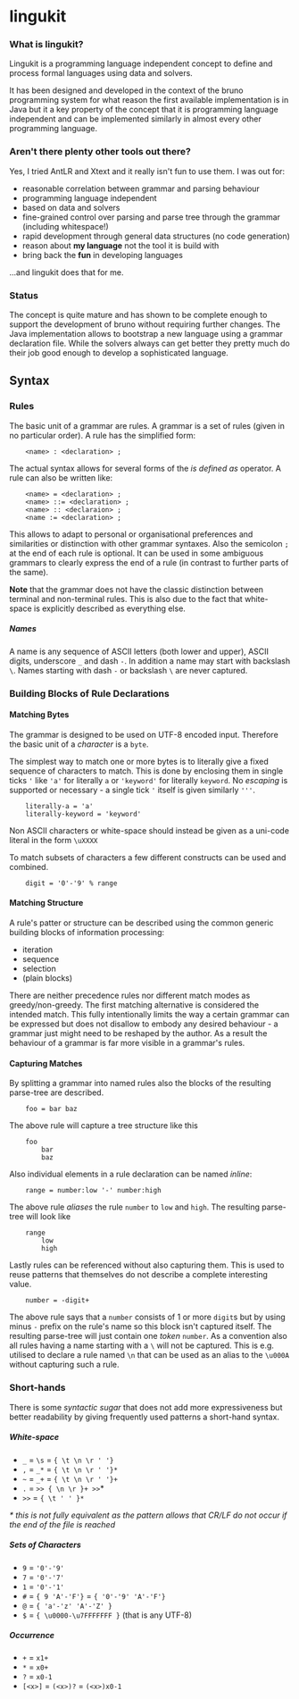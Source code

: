 lingukit
========

### What is lingukit?
Lingukit is a programming language independent concept to define and process formal languages using data and solvers.

It has been designed and developed in the context of the bruno programming system for what reason the first available implementation is in Java but it a key property of the concept that it is programming language independent and can be implemented similarly in almost every other programming language.

### Aren't there plenty other tools out there?
Yes, I tried AntLR and Xtext and it really isn't fun to use them. I was out for:

- reasonable correlation between grammar and parsing behaviour
- programming language independent
- based on data and solvers
- fine-grained control over parsing and parse tree through the grammar (including whitespace!)
- rapid development through general data structures (no code generation)
- reason about **my language** not the tool it is build with
- bring back the **fun** in developing languages

...and lingukit does that for me.

### Status
The concept is quite mature and has shown to be complete enough to support the development of bruno without requiring further changes. The Java implementation allows to bootstrap a new language using a grammar declaration file. While the solvers always can get better they pretty much do their job good enough to develop a sophisticated language. 

Syntax
---------
### Rules
The basic unit of a grammar are rules. A grammar is a set of rules (given in no particular order).
A rule has the simplified form:

		<name> : <declaration> ;

The actual syntax allows for several forms of the _is defined as_ operator. A rule can also be written like:

		<name> = <declaration> ;
		<name> ::= <declaration> ;
		<name> :: <declaraion> ;
		<name := <declaration> ;

This allows to adapt to personal or organisational preferences and similarities or distinction with other grammar syntaxes. 
	Also the semicolon `;` at the end of each rule is optional. It can be used in some ambiguous grammars to clearly express the end of a rule (in contrast to further parts of the same).

**Note** that the grammar does not have the classic distinction between terminal and non-terminal rules. This is also due to the fact that white-space is explicitly described as everything else. 

##### Names
A name is any sequence of ASCII letters (both lower and upper), ASCII digits, underscore `_` and dash `-`. In addition a name may start with backslash `\`. Names starting with dash `-` or backslash `\` are never captured. 

### Building Blocks of Rule Declarations
#### Matching Bytes 
The grammar is designed to be used on UTF-8 encoded input. Therefore the basic unit of a _character_ is a `byte`.

The simplest way to match one or more bytes is to literally give a fixed sequence of characters to match.
This is done by enclosing them in single ticks `'` like `'a'` for literally `a` or `'keyword'` for literally `keyword`.
No _escaping_ is supported or necessary - a single tick `'` itself is given similarly `'''`.

		literally-a = 'a'
		literally-keyword = 'keyword'

Non ASCII characters or white-space should instead be given as a uni-code literal in the form `\uXXXX`

To match subsets of characters a few different constructs can be used and combined.

		digit = '0'-'9' % range
		

#### Matching Structure
A rule's patter or structure can be described using the common generic building blocks of information processing:

- iteration
- sequence
- selection
- (plain blocks)

There are neither precedence rules nor different match modes as greedy/non-greedy. The first matching alternative is considered the intended match. 
This fully intentionally limits the way a certain grammar can be expressed but does not disallow to embody any desired behaviour - a grammar just might need to be reshaped by the author. As a result the behaviour of a grammar is far more visible in a grammar's rules.

#### Capturing Matches
By splitting a grammar into named rules also the blocks of the resulting parse-tree are described.

		foo = bar baz

The above rule will capture a tree structure like this

		foo
			bar
			baz

Also individual elements in a rule declaration can be named _inline_:

		range = number:low '-' number:high

The above rule _aliases_ the rule `number` to `low` and `high`. The resulting parse-tree will look like

		range
			low
			high

Lastly rules can be referenced without also capturing them. This is used to reuse patterns that themselves do not describe a complete interesting value.

		number = -digit+

The above rule says that a `number` consists of 1 or more `digit`s but by using minus `-` prefix on the rule's name so this block isn't captured itself. The resulting parse-tree will just contain one _token_ `number`. As a convention also all rules having a name starting with a `\` will not be captured. This is e.g. utilised to declare a rule named `\n` that can be used as an alias to the `\u000A` without capturing such a rule. 

### Short-hands
There is some _syntactic sugar_ that does not add more expressiveness but better readability by giving frequently used patterns a short-hand syntax.

##### White-space
- `_` = `\s` = `{ \t \n \r ' '}`
- `,` = `_*` = `{ \t \n \r ' '}*`
- `~` = `_+` = `{ \t \n \r ' '}+`
- `.` = `>> { \n \r }+ >>`*
- `>>` = `{ \t ' ' }*`

_* this is not fully equivalent as the pattern allows that CR/LF do not occur if the end of the file is reached_

##### Sets of Characters
- `9` = `'0'-'9'`
- `7` = `'0'-'7'`
- `1` = `'0'-'1'`
- `#` = `{ 9 'A'-'F'}` = `{ '0'-'9' 'A'-'F'}`
- `@` = `{ 'a'-'z' 'A'-'Z' }`
- `$` = `{ \u0000-\u7FFFFFFF }` (that is any UTF-8)

##### Occurrence
- `+` = `x1+`
- `*` = `x0+`
- `?` = `x0-1`
- `[<x>]` = `(<x>)?` = `(<x>)x0-1`
		                                                      
